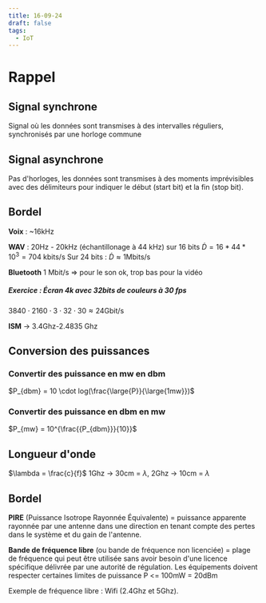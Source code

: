 ```yaml
---
title: 16-09-24
draft: false
tags:
  - IoT
---
```


# Rappel
## Signal synchrone

Signal où les données sont transmises à des intervalles réguliers, synchronisés par une horloge commune
## Signal asynchrone

Pas d'horloges, les données sont transmises à des moments imprévisibles avec des délimiteurs pour indiquer le début (start bit) et la fin (stop bit).
## Bordel

**Voix** : ~16kHz

**WAV** : 20Hz - 20kHz (échantillonage à 44 kHz) sur 16 bits
$\dot{D} = 16 * 44 * 10 ^{3} = 704\ \text{kbits/s}$
Sur 24 bits : $\dot{D} \approx 1 \text{Mbits/s}$

**Bluetooth** 1 Mbit/s => pour le son ok, trop bas pour la vidéo
##### Exercice : Écran 4k avec 32bits de couleurs à 30 fps
$3840 \cdot 2160 \cdot 3 \cdot 32 \cdot 30 \approx 24 \text{Gbit/s}$

**ISM** -> 3.4Ghz-2.4835 Ghz
## Conversion des puissances
### Convertir des puissance en mw en dbm

$P_{dbm} = 10 \cdot log(\frac{\large{P}}{\large{1mw}})$
### Convertir des puissance en dbm en mw

$P_{mw} = 10^{\frac{{P_{dbm}}}{10}}$
## Longueur d'onde

$\lambda = \frac{c}{f}$ 1Ghz -> 30cm = $\lambda$, 2Ghz -> 10cm = $\lambda$
## Bordel

**PIRE** (Puissance Isotrope Rayonnée Équivalente) = puissance apparente rayonnée par une antenne dans une direction en tenant compte des pertes dans le système et du gain de l'antenne.

**Bande de fréquence libre** (ou bande de fréquence non licenciée) = plage de fréquence qui peut être utilisée sans avoir besoin d'une licence spécifique délivrée par une autorité de régulation.  Les équipements doivent respecter certaines limites de puissance P <= 100mW = 20dBm

Exemple de fréquence libre : Wifi (2.4Ghz et 5Ghz).
